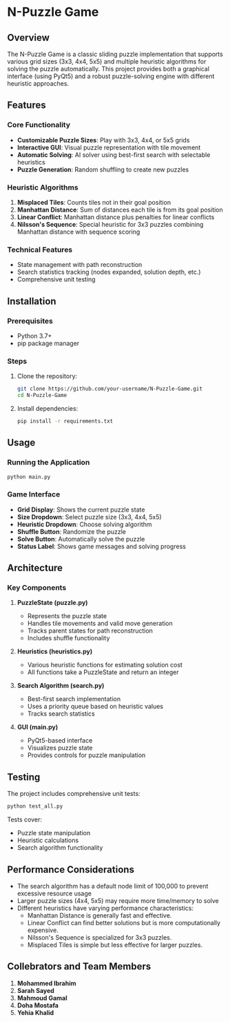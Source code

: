 # N-Puzzle Game

## Overview

The N-Puzzle Game is a classic sliding puzzle implementation that supports various grid sizes (3x3, 4x4, 5x5) and multiple heuristic algorithms for solving the puzzle automatically. This project provides both a graphical interface (using PyQt5) and a robust puzzle-solving engine with different heuristic approaches.

## Features

### Core Functionality
- **Customizable Puzzle Sizes**: Play with 3x3, 4x4, or 5x5 grids
- **Interactive GUI**: Visual puzzle representation with tile movement
- **Automatic Solving**: AI solver using best-first search with selectable heuristics
- **Puzzle Generation**: Random shuffling to create new puzzles

### Heuristic Algorithms
1. **Misplaced Tiles**: Counts tiles not in their goal position
2. **Manhattan Distance**: Sum of distances each tile is from its goal position
3. **Linear Conflict**: Manhattan distance plus penalties for linear conflicts
4. **Nilsson's Sequence**: Special heuristic for 3x3 puzzles combining Manhattan distance with sequence scoring

### Technical Features
- State management with path reconstruction
- Search statistics tracking (nodes expanded, solution depth, etc.)
- Comprehensive unit testing

## Installation

### Prerequisites
- Python 3.7+
- pip package manager

### Steps
1. Clone the repository:
   ```bash
   git clone https://github.com/your-username/N-Puzzle-Game.git
   cd N-Puzzle-Game
   ```

2. Install dependencies:
   ```bash
   pip install -r requirements.txt
   ```

## Usage

### Running the Application
```bash
python main.py
```

### Game Interface
- **Grid Display**: Shows the current puzzle state
- **Size Dropdown**: Select puzzle size (3x3, 4x4, 5x5)
- **Heuristic Dropdown**: Choose solving algorithm
- **Shuffle Button**: Randomize the puzzle
- **Solve Button**: Automatically solve the puzzle
- **Status Label**: Shows game messages and solving progress



## Architecture

### Key Components

1. **PuzzleState (puzzle.py)**
   - Represents the puzzle state
   - Handles tile movements and valid move generation
   - Tracks parent states for path reconstruction
   - Includes shuffle functionality

2. **Heuristics (heuristics.py)**
   - Various heuristic functions for estimating solution cost
   - All functions take a PuzzleState and return an integer

3. **Search Algorithm (search.py)**
   - Best-first search implementation
   - Uses a priority queue based on heuristic values
   - Tracks search statistics

4. **GUI (main.py)**
   - PyQt5-based interface
   - Visualizes puzzle state
   - Provides controls for puzzle manipulation

## Testing

The project includes comprehensive unit tests:

```bash
python test_all.py
```

Tests cover:
- Puzzle state manipulation
- Heuristic calculations
- Search algorithm functionality

## Performance Considerations

- The search algorithm has a default node limit of 100,000 to prevent excessive resource usage
- Larger puzzle sizes (4x4, 5x5) may require more time/memory to solve
- Different heuristics have varying performance characteristics:
  - Manhattan Distance is generally fast and effective.
  - Linear Conflict can find better solutions but is more computationally expensive.
  - Nilsson's Sequence is specialized for 3x3 puzzles.
  - Misplaced Tiles is simple but less effective for larger puzzles.

## Collebrators and Team Members

1. **Mohammed Ibrahim**
2. **Sarah Sayed**
3. **Mahmoud Gamal**
4. **Doha Mostafa**
5. **Yehia Khalid**
